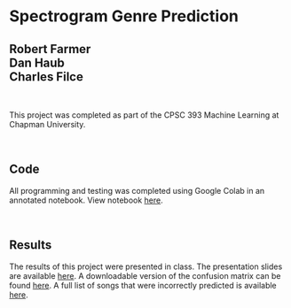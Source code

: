 # Spectrogram Genre Prediction

## Robert Farmer <br> Dan Haub <br> Charles Filce

<br>

This project was completed as part of the CPSC 393 Machine Learning at Chapman University. 

<br>

## Code
All programming and testing was completed using Google Colab in an annotated notebook. View notebook [here](https://colab.research.google.com/github/danshaub/Spectography/blob/main/Music_Spec.ipynb).

<br>

## Results
The results of this project were presented in class. The presentation slides are available [here](https://github.com/danshaub/Spectography/blob/main/results/PresentationSlides.pdf). A downloadable version of the confusion matrix can be found [here](https://github.com/danshaub/Spectography/blob/main/results/Confusion_Matrix.png). A full list of songs that were incorrectly predicted is available [here](https://github.com/danshaub/Spectography/blob/main/results/Incorrect_Predictions.csv). 

